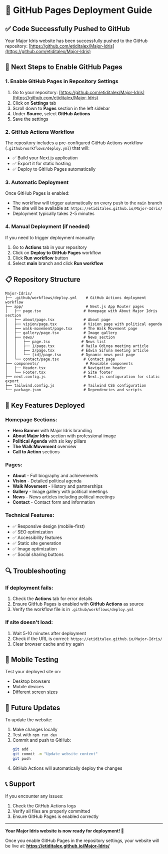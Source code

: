 # 🚀 GitHub Pages Deployment Guide

## ✅ Code Successfully Pushed to GitHub

Your Major Idris website has been successfully pushed to the GitHub repository: [https://github.com/etiditalex/Major-Idris](https://github.com/etiditalex/Major-Idris)

## 🔧 Next Steps to Enable GitHub Pages

### 1. Enable GitHub Pages in Repository Settings

1. Go to your repository: [https://github.com/etiditalex/Major-Idris](https://github.com/etiditalex/Major-Idris)
2. Click on **Settings** tab
3. Scroll down to **Pages** section in the left sidebar
4. Under **Source**, select **GitHub Actions**
5. Save the settings

### 2. GitHub Actions Workflow

The repository includes a pre-configured GitHub Actions workflow (`.github/workflows/deploy.yml`) that will:
- ✅ Build your Next.js application
- ✅ Export it for static hosting
- ✅ Deploy to GitHub Pages automatically

### 3. Automatic Deployment

Once GitHub Pages is enabled:
- The workflow will trigger automatically on every push to the `main` branch
- The site will be available at: `https://etiditalex.github.io/Major-Idris/`
- Deployment typically takes 2-5 minutes

### 4. Manual Deployment (if needed)

If you need to trigger deployment manually:
1. Go to **Actions** tab in your repository
2. Click on **Deploy to GitHub Pages** workflow
3. Click **Run workflow** button
4. Select **main** branch and click **Run workflow**

## 📋 Repository Structure

```
Major-Idris/
├── .github/workflows/deploy.yml    # GitHub Actions deployment workflow
├── app/                            # Next.js App Router pages
│   ├── page.tsx                   # Homepage with About Major Idris section
│   ├── about/page.tsx             # About page
│   ├── vision/page.tsx            # Vision page with political agenda
│   ├── walk-movement/page.tsx     # The Walk Movement page
│   ├── gallery/page.tsx           # Image gallery
│   ├── news/                      # News section
│   │   ├── page.tsx              # News list
│   │   ├── 1/page.tsx            # Raila Odinga meeting article
│   │   ├── 2/page.tsx            # Edwin Sifuna meeting article
│   │   └── [id]/page.tsx         # Dynamic news post page
│   └── contact/page.tsx           # Contact page
├── components/                     # Reusable components
│   ├── Header.tsx                 # Navigation header
│   └── Footer.tsx                 # Site footer
├── next.config.js                 # Next.js configuration for static export
├── tailwind.config.js             # Tailwind CSS configuration
└── package.json                   # Dependencies and scripts
```

## 🎯 Key Features Deployed

### Homepage Sections:
- **Hero Banner** with Major Idris branding
- **About Major Idris** section with professional image
- **Political Agenda** with six key pillars
- **The Walk Movement** overview
- **Call to Action** sections

### Pages:
- **About** - Full biography and achievements
- **Vision** - Detailed political agenda
- **Walk Movement** - History and partnerships
- **Gallery** - Image gallery with political meetings
- **News** - News articles including political meetings
- **Contact** - Contact form and information

### Technical Features:
- ✅ Responsive design (mobile-first)
- ✅ SEO optimization
- ✅ Accessibility features
- ✅ Static site generation
- ✅ Image optimization
- ✅ Social sharing buttons

## 🔍 Troubleshooting

### If deployment fails:
1. Check the **Actions** tab for error details
2. Ensure GitHub Pages is enabled with **GitHub Actions** as source
3. Verify the workflow file is in `.github/workflows/deploy.yml`

### If site doesn't load:
1. Wait 5-10 minutes after deployment
2. Check if the URL is correct: `https://etiditalex.github.io/Major-Idris/`
3. Clear browser cache and try again

## 📱 Mobile Testing

Test your deployed site on:
- Desktop browsers
- Mobile devices
- Different screen sizes

## 🔄 Future Updates

To update the website:
1. Make changes locally
2. Test with `npm run dev`
3. Commit and push to GitHub:
   ```bash
   git add .
   git commit -m "Update website content"
   git push
   ```
4. GitHub Actions will automatically deploy the changes

## 📞 Support

If you encounter any issues:
1. Check the GitHub Actions logs
2. Verify all files are properly committed
3. Ensure GitHub Pages is enabled correctly

---

**Your Major Idris website is now ready for deployment! 🎉**

Once you enable GitHub Pages in the repository settings, your website will be live at:
**https://etiditalex.github.io/Major-Idris/**
